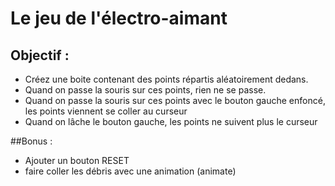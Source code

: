 # Le jeu de l'électro-aimant

## Objectif : 

- Créez une boite contenant des points répartis aléatoirement dedans.
- Quand on passe la souris sur ces points, rien ne se passe.
- Quand on passe la souris sur ces points avec le bouton gauche enfoncé, les points viennent se coller au curseur
- Quand on lâche le bouton gauche, les points ne suivent plus le curseur

##Bonus :

- Ajouter un bouton RESET
- faire coller les débris avec une animation (animate)